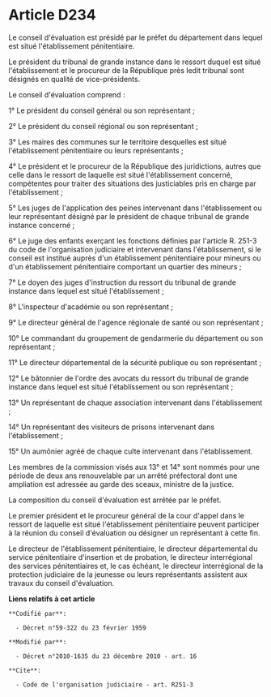 # Article D234

Le conseil d'évaluation est présidé par le préfet du département dans lequel est situé l'établissement pénitentiaire. 

Le président du tribunal de grande instance dans le ressort duquel est situé l'établissement et le procureur de la République
près ledit tribunal sont désignés en qualité de vice-présidents. 

Le conseil d'évaluation comprend : 

1° Le président du conseil général ou son représentant ; 

2° Le président du conseil régional ou son représentant ; 

3° Les maires des communes sur le territoire desquelles est situé l'établissement pénitentiaire ou leurs représentants ; 

4° Le président et le procureur de la République des juridictions, autres que celle dans le ressort de laquelle est situé
l'établissement concerné, compétentes pour traiter des situations des justiciables pris en charge par l'établissement ; 

5° Les juges de l'application des peines intervenant dans l'établissement ou leur représentant désigné par le président de
chaque tribunal de grande instance concerné ; 

6° Le juge des enfants exerçant les fonctions définies par l'article R. 251-3 du code de l'organisation judiciaire et
intervenant dans l'établissement, si le conseil est institué auprès d'un établissement pénitentiaire pour mineurs ou d'un
établissement pénitentiaire comportant un quartier des mineurs ; 

7° Le doyen des juges d'instruction du ressort du tribunal de grande instance dans lequel est situé l'établissement ; 

8° L'inspecteur d'académie ou son représentant ; 

9° Le directeur général de l'agence régionale de santé ou son représentant ; 

10° Le commandant du groupement de gendarmerie du département ou son représentant ; 

11° Le directeur départemental de la sécurité publique ou son représentant ; 

12° Le bâtonnier de l'ordre des avocats du ressort du tribunal de grande instance dans lequel est situé l'établissement ou
son représentant ; 

13° Un représentant de chaque association intervenant dans l'établissement ; 

14° Un représentant des visiteurs de prisons intervenant dans l'établissement ; 

15° Un aumônier agréé de chaque culte intervenant dans l'établissement. 

Les membres de la commission visés aux 13° et 14° sont nommés pour une période de deux ans renouvelable par un arrêté
préfectoral dont une ampliation est adressée au garde des sceaux, ministre de la justice. 

La composition du conseil d'évaluation est arrêtée par le préfet. 

Le premier président et le procureur général de la cour d'appel dans le ressort de laquelle est situé l'établissement
pénitentiaire peuvent participer à la réunion du conseil d'évaluation ou désigner un représentant à cette fin. 

Le directeur de l'établissement pénitentiaire, le directeur départemental du service pénitentiaire d'insertion et de
probation, le directeur interrégional des services pénitentiaires et, le cas échéant, le directeur interrégional de la
protection judiciaire de la jeunesse ou leurs représentants assistent aux travaux du conseil d'évaluation.

**Liens relatifs à cet article**

	**Codifié par**:

	  - Décret n°59-322 du 23 février 1959

	**Modifié par**:

	  - Décret n°2010-1635 du 23 décembre 2010 - art. 16

	**Cite**:

	  - Code de l'organisation judiciaire - art. R251-3
